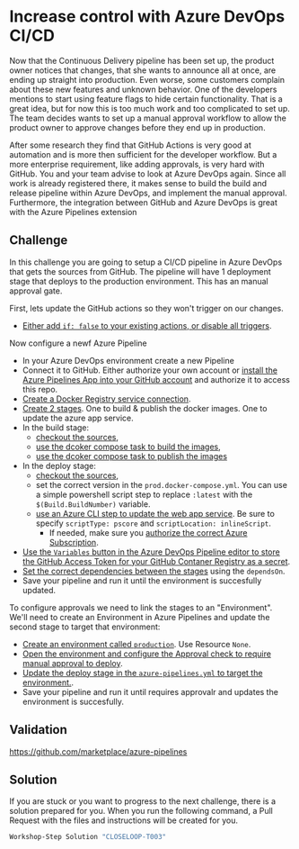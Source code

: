 # Increase control with Azure DevOps CI/CD

Now that the Continuous Delivery pipeline has been set up, the product owner notices that changes, that she wants to announce all at once, are ending up straight into production. Even worse, some customers complain about these new features and unknown behavior. One of the developers mentions to start using feature flags to hide certain functionality. That is a great idea, but for now this is too much work and too complicated to set up. The team decides wants to set up a manual approval workflow to allow the product owner to approve changes before they end up in production. 

After some research they find that GitHub Actions is very good at automation and is more then sufficient for the developer workflow. But a more enterprise requirement, like adding approvals, is very hard with GitHub. You and your team advise to look at Azure DevOps again. Since all work is already registered there, it makes sense to build the build and release pipeline within Azure DevOps, and implement the manual approval. Furthermore, the integration between GitHub and Azure DevOps is great with the Azure Pipelines extension

## Challenge

In this challenge you are going to setup a CI/CD pipeline in Azure DevOps that gets the sources from GitHub. The pipeline will have 1 deployment stage that deploys to the production environment. This has an manual approval gate.

First, lets update the GitHub actions so they won't trigger on our changes.

 * [Either add `if: false` to your existing actions, or disable all triggers](https://github.community/t/how-can-i-disable-a-github-action/17049/3).

Now configure a newf Azure Pipeline

 * In your Azure DevOps environment create a new Pipeline
 * Connect it to GitHub. Either authorize your own account or [install the Azure Pipelines App into your GitHub account](https://github.com/apps/azure-pipelines/installations/new) and authorize it to access this repo.
 * [Create a Docker Registry service connection](https://docs.microsoft.com/en-us/azure/devops/pipelines/library/service-endpoints?view=azure-devops&tabs=yaml&WT.mc_id=DOP-MVP-5001511#sep-docreg).
 * [Create 2 stages](https://docs.microsoft.com/en-us/azure/devops/pipelines/process/stages?view=azure-devops&tabs=yaml&WT.mc_id=DOP-MVP-5001511). One to build & publish the docker images. One to update the azure app service.
 * In the build stage:
   * [checkout the sources](https://docs.microsoft.com/en-us/azure/devops/pipelines/yaml-schema?view=azure-devops&tabs=schema%2cparameter-schema&WT.mc_id=DOP-MVP-5001511#checkout), 
   * [use the dcoker compose task to build the images](https://docs.microsoft.com/en-us/azure/devops/pipelines/tasks/build/docker-compose?view=azure-devops&WT.mc_id=DOP-MVP-5001511#build-service-images),
   * [use the dcoker compose task to publish the images](https://docs.microsoft.com/en-us/azure/devops/pipelines/tasks/build/docker-compose?view=azure-devops&WT.mc_id=DOP-MVP-5001511#push-service-images)
 * In the deploy stage:
   * [checkout the sources](https://docs.microsoft.com/en-us/azure/devops/pipelines/yaml-schema?view=azure-devops&tabs=schema%2cparameter-schema&WT.mc_id=DOP-MVP-5001511#checkout), 
   * set the correct version in the `prod.docker-compose.yml`. You can use a simple powershell script step to replace `:latest` with the `$(Build.BuildNumber)` variable.
   * [use an Azure CLI step to update the web app service](https://docs.microsoft.com/en-us/azure/devops/pipelines/tasks/deploy/azure-cli?view=azure-devops&WT.mc_id=DOP-MVP-5001511). Be sure to specify `scriptType: pscore` and `scriptLocation: inlineScript`.
     * If needed, make sure you [authorize the correct Azure Subscription](https://docs.microsoft.com/en-us/azure/devops/pipelines/library/connect-to-azure?view=azure-devops&WT.mc_id=DOP-MVP-5001511).
 * [Use the `Variables` button in the Azure DevOps Pipeline editor to store the GitHub Access Token for your GitHub Contaner Registry as a secret](https://docs.microsoft.com/en-us/azure/devops/pipelines/process/variables?view=azure-devops&tabs=yaml%2cbatch&WT.mc_id=DOP-MVP-5001511#secret-variables).
 * [Set the correct dependencies between the stages](https://docs.microsoft.com/en-us/azure/devops/pipelines/process/stages?view=azure-devops&tabs=yaml&WT.mc_id=DOP-MVP-5001511#specify-dependencies) using the `dependsOn`.
 * Save your pipeline and run it until the environment is succesfully updated.

To configure approvals we need to link the stages to an "Environment". We'll need to create an Environment in Azure Pipelines and update the second stage to target that environment:

 * [Create an environment called `production`](https://docs.microsoft.com/en-us/azure/devops/pipelines/process/environments?view=azure-devops&WT.mc_id=DOP-MVP-5001511). Use Resource `None`.
 * [Open the environment and configure the Approval check to require manual approval to deploy](https://docs.microsoft.com/en-us/azure/devops/pipelines/process/approvals?view=azure-devops&tabs=check-pass&WT.mc_id=DOP-MVP-5001511#approvals).
 * [Update the deploy stage in the `azure-pipelines.yml` to target the environment.](https://docs.microsoft.com/en-us/azure/devops/pipelines/process/environments?view=azure-devops&WT.mc_id=DOP-MVP-5001511#target-an-environment-from-a-deployment-job).
 * Save your pipeline and run it until requires approvalr and updates the environment is succesfully.

## Validation
https://github.com/marketplace/azure-pipelines


## Solution

If you are stuck or you want to progress to the next challenge, there is a solution prepared for you. When you run the following command, a Pull Request with the files and instructions will be created for you. 

```powershell
Workshop-Step Solution "CLOSELOOP-T003"
```